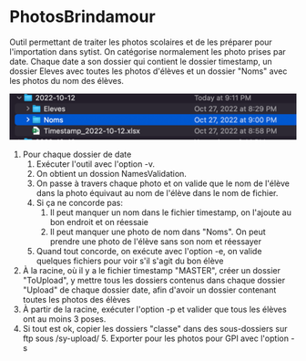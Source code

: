 # PhotosBrindamour

Outil permettant de traiter les photos scolaires et de les préparer pour l'importation dans sytist.
On catégorise normalement les photo prises par date. Chaque date a son dossier qui contient le dossier timestamp, un
dossier Eleves avec toutes les photos d'élèves et un dossier "Noms" avec les photos du nom des élèves.

![img.png](img.png)

1. Pour chaque dossier de date
    1. Exécuter l'outil avec l'option -v.
    2. On obtient un dossion NamesValidation.
    3. On passe à travers chaque photo et on valide que le nom de l'élève dans la photo équivaut au nom de l'élève dans
       le nom de fichier.
    4. Si ça ne concorde pas:
        1. Il peut manquer un nom dans le fichier timestamp, on l'ajoute au bon endroit et on réessaie
        2. Il peut manquer une photo de nom dans "Noms". On peut prendre une photo de l'élève sans son nom et réessayer
    5. Quand tout concorde, on exécute avec l'option -e, on valide quelques fichiers pour voir s'il s'agit du bon élève
2. À la racine, où il y a le fichier timestamp "MASTER", créer un dossier "ToUpload", y mettre tous les dossiers
   contenus dans chaque dossier "Upload" de chaque dossier date, afin d'avoir un dossier contenant toutes les photos des
   élèves
3. À partir de la racine, exécuter l'option -p et valider que tous les élèves ont au moins 3 poses.
4. Si tout est ok, copier les dossiers "classe" dans des sous-dossiers sur ftp sous /sy-upload/
    5. Exporter pour les photos pour GPI avec l'option -s